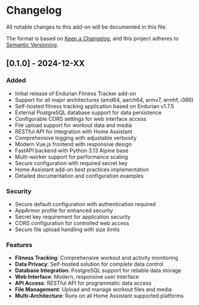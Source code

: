 # Changelog

All notable changes to this add-on will be documented in this file.

The format is based on [Keep a Changelog](https://keepachangelog.com/en/1.0.0/),
and this project adheres to [Semantic Versioning](https://semver.org/spec/v2.0.0.html).

## [0.1.0] - 2024-12-XX

### Added

- Initial release of Endurian Fitness Tracker add-on
- Support for all major architectures (amd64, aarch64, armv7, armhf, i386)
- Self-hosted fitness tracking application based on Endurian v1.7.5
- External PostgreSQL database support for data persistence
- Configurable CORS settings for web interface access
- File upload support for workout data and media
- RESTful API for integration with Home Assistant
- Comprehensive logging with adjustable verbosity
- Modern Vue.js frontend with responsive design
- FastAPI backend with Python 3.13 Alpine base
- Multi-worker support for performance scaling
- Secure configuration with required secret key
- Home Assistant add-on best practices implementation
- Detailed documentation and configuration examples

### Security

- Secure default configuration with authentication required
- AppArmor profile for enhanced security
- Secret key requirement for application security
- CORS configuration for controlled web access
- Secure file upload handling with size limits

### Features

- **Fitness Tracking**: Comprehensive workout and activity monitoring
- **Data Privacy**: Self-hosted solution for complete data control
- **Database Integration**: PostgreSQL support for reliable data storage
- **Web Interface**: Modern, responsive user interface
- **API Access**: RESTful API for programmatic data access
- **File Management**: Upload and manage workout files and media
- **Multi-Architecture**: Runs on all Home Assistant supported platforms
